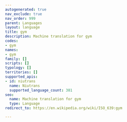 ```yaml
---
autogenerated: true
nav_exclude: true
nav_order: 999
parent: Languages
layout: language
title: gym
description: Machine translation for gym
codes:
- gym
names:
- gym
family: []
scripts: []
typology: []
territories: []
supported_apis:
- id: niutrans
  name: Niutrans
  supported_language_count: 381
seo:
  name: Machine translation for gym
  type: Language
redirect_to: https://en.wikipedia.org/wiki/ISO_639:gym

---
```



